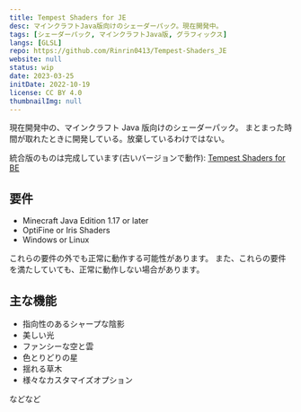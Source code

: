 ```yaml
---
title: Tempest Shaders for JE
desc: マインクラフトJava版向けのシェーダーパック。現在開発中。
tags: [シェーダーパック, マインクラフトJava版, グラフィックス]
langs: [GLSL]
repo: https://github.com/Rinrin0413/Tempest-Shaders_JE
website: null
status: wip
date: 2023-03-25
initDate: 2022-10-19
license: CC BY 4.0
thumbnailImg: null
---
```


<!-- ![ ](https://img.shields.io/github/v/release/Rinrin0413/Tempest-Shaders_JE?label=%E6%9C%80%E6%96%B0%E3%83%90%E3%83%BC%E3%82%B8%E3%83%A7%E3%83%B3&style=flat-square) -->

現在開発中の、マインクラフト Java 版向けのシェーダーパック。
まとまった時間が取れたときに開発している。放棄しているわけではない。
<!-- いつもと違う世界を体験したい方にどうぞ。 -->

統合版のものは完成しています(古いバージョンで動作): [Tempest Shaders for BE](./Tempest-Shaders_BE)

<!-- ## ダウンロード

GitHub の[リリース一覧](https://github.com/Rinrin0413/Tempest-Shaders_JE/releases)からダウンロードできます。 -->

## 要件

- Minecraft Java Edition 1.17 or later
- OptiFine or Iris Shaders
- Windows or Linux

これらの要件の外でも正常に動作する可能性があります。
また、これらの要件を満たしていても、正常に動作しない場合があります。

## 主な機能

- 指向性のあるシャープな陰影
- 美しい光
- ファンシーな空と雲
- 色とりどりの星
- 揺れる草木
- 様々なカスタマイズオプション
<!-- - LabPBR 対応 -->

などなど

<!-- ## 既知の不具合 -->

<!-- ## ギャラリー -->
